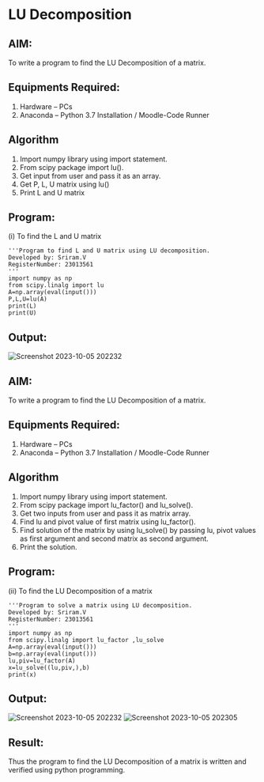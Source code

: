 # LU Decomposition 

## AIM:
To write a program to find the LU Decomposition of a matrix.

## Equipments Required:
1. Hardware – PCs
2. Anaconda – Python 3.7 Installation / Moodle-Code Runner

## Algorithm
1. Import numpy library using import statement.
2. From scipy package import lu().
3. Get input from user and pass it as an array.
4. Get P, L, U matrix using lu()
5. Print L and U matrix

## Program:
(i) To find the L and U matrix
```
'''Program to find L and U matrix using LU decomposition.
Developed by: Sriram.V
RegisterNumber: 23013561
'''
import numpy as np
from scipy.linalg import lu
A=np.array(eval(input()))
P,L,U=lu(A)
print(L)
print(U)
```

## Output:
![Screenshot 2023-10-05 202232](https://github.com/Darkwebnew/LU-Decomposition/assets/143114486/45d52fa3-1b8d-431e-b16f-c1bf2fef51e7)

## AIM:
To write a program to find the LU Decomposition of a matrix.

## Equipments Required:
1. Hardware – PCs
2. Anaconda – Python 3.7 Installation / Moodle-Code Runner

## Algorithm
1. Import numpy library using import statement.
2. From scipy package import lu_factor() and lu_solve().
3. Get two inputs from user and pass it as matrix array.
4. Find lu and pivot value of first matrix using lu_factor().
5. Find solution of the matrix by using lu_solve() by passing lu, pivot values as first argument and second matrix as second argument.
6. Print the solution.

## Program:
(ii) To find the LU Decomposition of a matrix
```
'''Program to solve a matrix using LU decomposition.
Developed by: Sriram.V
RegisterNumber: 23013561
'''
import numpy as np
from scipy.linalg import lu_factor ,lu_solve
A=np.array(eval(input()))
b=np.array(eval(input()))
lu,piv=lu_factor(A)
x=lu_solve((lu,piv,),b)
print(x)
```

## Output:
![Screenshot 2023-10-05 202232](https://github.com/Darkwebnew/LU-Decomposition/assets/143114486/45d52fa3-1b8d-431e-b16f-c1bf2fef51e7)
![Screenshot 2023-10-05 202305](https://github.com/Darkwebnew/LU-Decomposition/assets/143114486/dacd7c22-69dc-49d3-8b55-97aa9b32b158)
## Result:
Thus the program to find the LU Decomposition of a matrix is written and verified using python programming.

